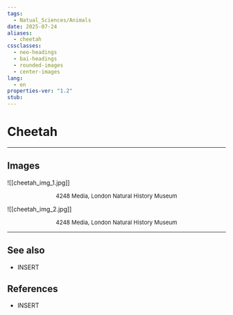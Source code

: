 ```yaml
---
tags:
  - Natual_Sciences/Animals
date: 2025-07-24
aliases:
  - cheetah
cssclasses:
  - neo-headings
  - bai-headings
  - rounded-images
  - center-images
lang:
  - en
properties-ver: "1.2"
stub:
---
```

# Cheetah

***

## Images
![[cheetah_img_1.jpg]]
<p style="text-align: center; font-size: small;margin: 0px;">4248 Media, London Natural History Museum</p>

![[cheetah_img_2.jpg]]
<p style="text-align: center; font-size: small;margin: 0px;">4248 Media, London Natural History Museum</p>


***
## See also
- INSERT
## References
- INSERT